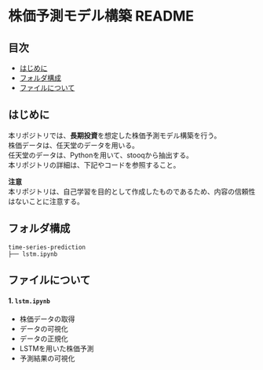 # 株価予測モデル構築 README

## 目次
- [はじめに](#はじめに)
- [フォルダ構成](#フォルダ構成)
- [ファイルについて](#ファイルについて)

## はじめに
本リポジトリでは、**長期投資**を想定した株価予測モデル構築を行う。  
株価データは、任天堂のデータを用いる。  
任天堂のデータは、Pythonを用いて、stooqから抽出する。  
本リポジトリの詳細は、下記やコードを参照すること。

**注意**  
本リポジトリは、自己学習を目的として作成したものであるため、内容の信頼性はないことに注意する。

## フォルダ構成
```
time-series-prediction
├── lstm.ipynb
```

## ファイルについて
#### 1. `lstm.ipynb`
- 株価データの取得
- データの可視化
- データの正規化
- LSTMを用いた株価予測
- 予測結果の可視化